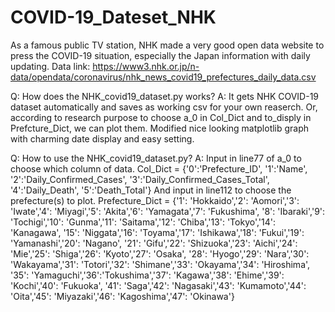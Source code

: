 # COVID-19_Dateset_NHK

As a famous public TV station, NHK made a very good open data website to press the COVID-19 situation, especially the Japan information with daily updating.
Data link: https://www3.nhk.or.jp/n-data/opendata/coronavirus/nhk_news_covid19_prefectures_daily_data.csv

Q: How does the NHK_covid19_dataset.py works?
A: It gets NHK COVID-19 dataset automatically and saves as working csv for your own reaserch.
   Or, according to research purpose to choose a_0 in Col_Dict and to_disply in Prefcture_Dict, we can plot them.
   Modified nice looking matplotlib graph with charming date display and easy setting.

Q: How to use the NHK_covid19_dataset.py?
A: Input in line77 of a_0 to choose which column of data.
   Col_Dict = {'0':'Prefecture_ID', '1':'Name', '2':'Daily_Confirmed_Cases', '3':'Daily_Confirmed_Cases_Total',
            '4':'Daily_Death', '5':'Death_Total'}
   And input in line112 to choose the prefecture(s) to plot.
   Prefecture_Dict = {'1': 'Hokkaido','2': 'Aomori','3': 'Iwate','4': 'Miyagi','5': 'Akita','6': 'Yamagata','7': 'Fukushima',
                   '8': 'Ibaraki','9': 'Tochigi','10': 'Gunma','11': 'Saitama','12': 'Chiba','13': 'Tokyo','14': 'Kanagawa',
                   '15': 'Niggata','16': 'Toyama','17': 'Ishikawa','18': 'Fukui','19': 'Yamanashi','20': 'Nagano',
                   '21': 'Gifu','22': 'Shizuoka','23': 'Aichi','24': 'Mie','25': 'Shiga','26': 'Kyoto','27': 'Osaka',
                   '28': 'Hyogo','29': 'Nara','30': 'Wakayama','31': 'Totori','32': 'Shimane','33': 'Okayama','34': 'Hiroshima',
                   '35': 'Yamaguchi','36':'Tokushima','37': 'Kagawa','38': 'Ehime','39': 'Kochi','40': 'Fukuoka',
                   '41': 'Saga','42': 'Nagasaki','43': 'Kumamoto','44': 'Oita','45': 'Miyazaki','46': 'Kagoshima','47': 'Okinawa'}
